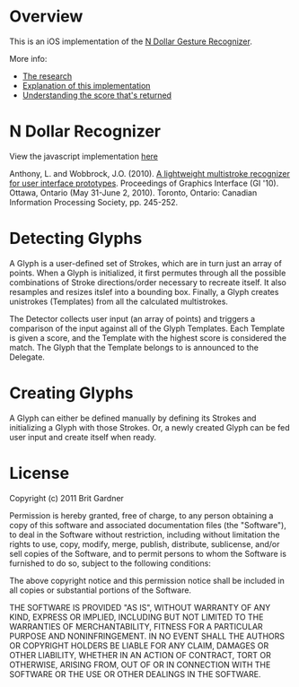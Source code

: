 # Overview

This is an iOS implementation of the [N Dollar Gesture Recognizer](http://depts.washington.edu/aimgroup/proj/dollar/ndollar.html).

More info:

- [The research](http://britg.com/2011/05/14/complex-gesture-recognition-in-ios-part-1-the-research/)
- [Explanation of this implementation](http://britg.com/2011/06/17/complex-gesture-recognition-in-ios-part-2-the-ios-implementation/)
- [Understanding the score that's returned](http://britg.com/2011/07/17/complex-gesture-recognition-understanding-the-score/)

# N Dollar Recognizer

View the javascript implementation [here](http://depts.washington.edu/aimgroup/proj/dollar/ndollar.html)

Anthony, L. and Wobbrock, J.O. (2010). [A lightweight multistroke recognizer for user interface prototypes](http://faculty.washington.edu/wobbrock/pubs/gi-10.2.pdf). Proceedings of Graphics Interface (GI '10). Ottawa, Ontario (May 31-June 2, 2010). Toronto, Ontario: Canadian Information Processing Society, pp. 245-252.

# Detecting Glyphs

A Glyph is a user-defined set of Strokes, which are in turn just an array of points. When a Glyph is initialized, it first permutes through all the possible combinations of Stroke directions/order necessary to recreate itself. It also resamples and resizes itslef into a bounding box. Finally, a Glyph creates unistrokes (Templates) from all the calculated multistrokes.

The Detector collects user input (an array of points) and triggers a comparison of the input against all of the Glyph Templates. Each Template is given a score, and the Template with the highest score is considered the match. The Glyph that the Template belongs to is announced to the Delegate.

# Creating Glyphs

A Glyph can either be defined manually by defining its Strokes and initializing a Glyph with those Strokes. Or, a newly created Glyph can be fed user input and create itself when ready.

# License

Copyright (c) 2011 Brit Gardner

Permission is hereby granted, free of charge, to any person
obtaining a copy of this software and associated documentation
files (the "Software"), to deal in the Software without
restriction, including without limitation the rights to use,
copy, modify, merge, publish, distribute, sublicense, and/or sell
copies of the Software, and to permit persons to whom the
Software is furnished to do so, subject to the following
conditions:

The above copyright notice and this permission notice shall be
included in all copies or substantial portions of the Software.

THE SOFTWARE IS PROVIDED "AS IS", WITHOUT WARRANTY OF ANY KIND,
EXPRESS OR IMPLIED, INCLUDING BUT NOT LIMITED TO THE WARRANTIES
OF MERCHANTABILITY, FITNESS FOR A PARTICULAR PURPOSE AND
NONINFRINGEMENT. IN NO EVENT SHALL THE AUTHORS OR COPYRIGHT
HOLDERS BE LIABLE FOR ANY CLAIM, DAMAGES OR OTHER LIABILITY,
WHETHER IN AN ACTION OF CONTRACT, TORT OR OTHERWISE, ARISING
FROM, OUT OF OR IN CONNECTION WITH THE SOFTWARE OR THE USE OR
OTHER DEALINGS IN THE SOFTWARE.
